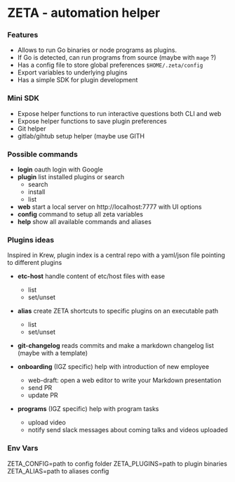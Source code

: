 

# ZETA - automation helper


### Features
- Allows to run Go binaries or node programs as plugins. 
- If Go is detected, can run programs from source (maybe with `mage` ?) 
- Has a config file to store global preferences `$HOME/.zeta/config`
- Export variables to underlying plugins
- Has a simple SDK for plugin development
	
	
### Mini SDK
- Expose helper functions to run interactive questions both CLI and web
- Expose helper functions to save plugin preferences
- Git helper 
- gitlab/gihtub setup helper (maybe use GITH

### Possible commands 

- **login**  oauth login with Google
- **plugin** list installed plugins or search
	- search 
	- install 
	- list 
- **web**  start a local server on http://localhost:7777 with UI options
- **config** command to setup all zeta variables
- **help** show all available commands and aliases


### Plugins ideas

Inspired in Krew, plugin index is a central repo with a yaml/json file pointing to different plugins

- **etc-host** handle content of etc/host files with ease
	- list 
	- set/unset

- **alias** create ZETA shortcuts to specific plugins on an executable path
	- list
	- set/unset

- **git-changelog** reads commits and make a markdown changelog list (maybe with a template)

- **onboarding** (IGZ specific) help with introduction of new employee
	- web-draft: open a web editor to write your Markdown presentation
	- send PR
	- update PR

- **programs** (IGZ specific) help with program tasks
	- upload video
	- notify  send slack messages about coming talks and videos uploaded
		
### Env Vars
ZETA_CONFIG=path to config folder
ZETA_PLUGINS=path to plugin binaries
ZETA_ALIAS=path to aliases config


	
<!--stackedit_data:
eyJoaXN0b3J5IjpbLTI0MjI5NTQzNywtMTA0MzU1MDI5NiwtMT
AzMjg4NjM2NV19
-->